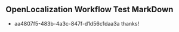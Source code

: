 ## OpenLocalization Workflow Test MarkDown
* aa4807f5-483b-4a3c-847f-d1d56c1daa3a thanks!

<!--HONumber=12月16_HO3-->


